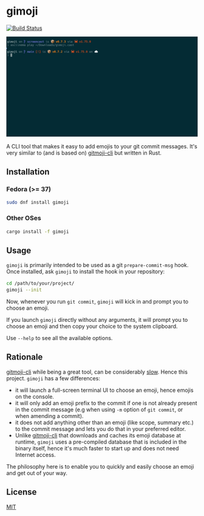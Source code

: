 # gimoji

[![Build Status](https://github.com/zeenix/gimoji/actions/workflows/rust.yml/badge.svg)](https://github.com/zeenix/gimoji/actions/workflows/rust.yml)

![./screencast](screencast.gif)

A CLI tool that makes it easy to add emojis to your git commit messages. It's very similar to (and
is based on) [gitmoji-cli] but written in Rust.

## Installation

### Fedora (>= 37)

```bash
sudo dnf install gimoji
```

### Other OSes

```bash
cargo install -f gimoji
```

## Usage

`gimoji` is primarily intended to be used as a git `prepare-commit-msg` hook. Once installed, ask
`gimoji` to install the hook in your repository:

```bash
cd /path/to/your/project/
gimoji --init
```

Now, whenever you run `git commit`, `gimoji` will kick in and prompt you to choose an emoji.

If you launch `gimoji` directly without any arguments, it will prompt you to choose an emoji and
then copy your choice to the system clipboard.

Use `--help` to see all the available options.

## Rationale

[gitmoji-cli] while being a great tool, can be considerably [slow]. Hence this project. `gimoji` has a
few differences:

* it will launch a full-screen terminal UI to choose an emoji, hence emojis on the console.
* it will only add an emoji prefix to the commit if one is not already present in the commit
  message (e.g when using  `-m` option of `git commit`, or when amending a commit).
* it does not add anything other than an emoji (like scope, summary etc.) to the commit message and
  lets you do that in your preferred editor.
* Unlike [gitmoji-cli] that downloads and caches its emoji database at runtime, `gimoji` uses a
  pre-compiled database that is included in the binary itself, hence it's much faster to start up
  and does not need Internet access.

The philosophy here is to enable you to quickly and easily choose an emoji and get out of your way.

## License

[MIT](LICENSE)

[gitmoji]: https://github.com/carloscuesta/gitmoji
[gitmoji-cli]: https://github.com/carloscuesta/gitmoji-cli
[slow]: https://github.com/carloscuesta/gitmoji-cli/issues/1096
